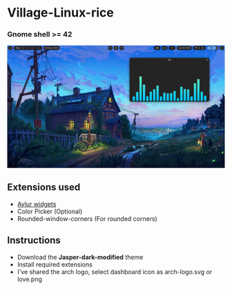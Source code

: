 # Village-Linux-rice
### Gnome shell >= 42

<img src = "Wall1.png" />

## Extensions used

<ul>
<li><a href="https://extensions.gnome.org//extension/5338/aylurs-widgets/">Aylur widgets</a></li>
<li>Color Picker (Optional)</li>
<li>Rounded-window-corners (For rounded corners)</li>
</ul>

## Instructions
* Download the **Jasper-dark-modified** theme
* Install required extensions
* I've shared the arch logo, select dashboard icon as arch-logo.svg or love.png
